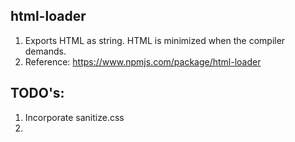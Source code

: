 ## html-loader
1. Exports HTML as string. HTML is minimized when the compiler demands.
2. Reference: https://www.npmjs.com/package/html-loader

## TODO's:
1. Incorporate sanitize.css
2. 
